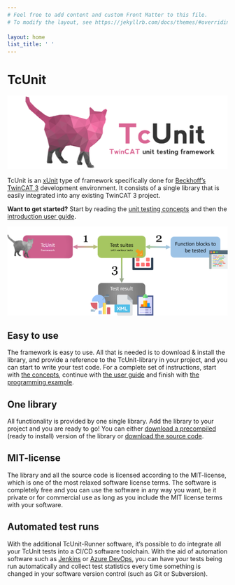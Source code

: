 ```yaml
---
# Feel free to add content and custom Front Matter to this file.
# To modify the layout, see https://jekyllrb.com/docs/themes/#overriding-theme-defaults

layout: home
list_title: ' '
---
```


# TcUnit

![TcUnit logo](img/tcunit-logo.png)

TcUnit is an [xUnit](https://en.wikipedia.org/wiki/XUnit) type of framework specifically done for [Beckhoff’s TwinCAT 3](https://www.beckhoff.com/en-en/products/automation/twincat/) development environment.
It consists of a single library that is easily integrated into any existing TwinCAT 3 project.

**Want to get started?**
Start by reading the [unit testing concepts](unit-testing-concepts.md) and then the [introduction user guide](introduction-user-guide.md).

![TcUnit introduction](img/tcunit-general.png)

## Easy to use

The framework is easy to use.
All that is needed is to download & install the library, and provide a reference to the TcUnit-library in your project, and you can start to write your test code.
For a complete set of instructions, start with [the concepts](unit-testing-concepts.md), continue with [the user guide](introduction-user-guide.md) and finish with [the programming example](programming-example.md).

## One library

All functionality is provided by one single library.
Add the library to your project and you are ready to go! You can either [download a precompiled](https://github.com/tcunit/TcUnit/releases) (ready to install) version of the library or [download the source code](https://www.github.com/tcunit/tcunit).

## MIT-license

The library and all the source code is licensed according to the MIT-license, which is one of the most relaxed software license terms.
The software is completely free and you can use the software in any way you want, be it private or for commercial use as long as you include the MIT license terms with your software.

## Automated test runs

With the additional TcUnit-Runner software, it’s possible to do integrate all your TcUnit tests into a CI/CD software toolchain.
With the aid of automation software such as [Jenkins](https://www.jenkins.io/) or [Azure DevOps](https://azure.microsoft.com/en-us/services/devops/), you can have your tests being run automatically and collect test statistics every time something is changed in your software version control (such as Git or Subversion).
